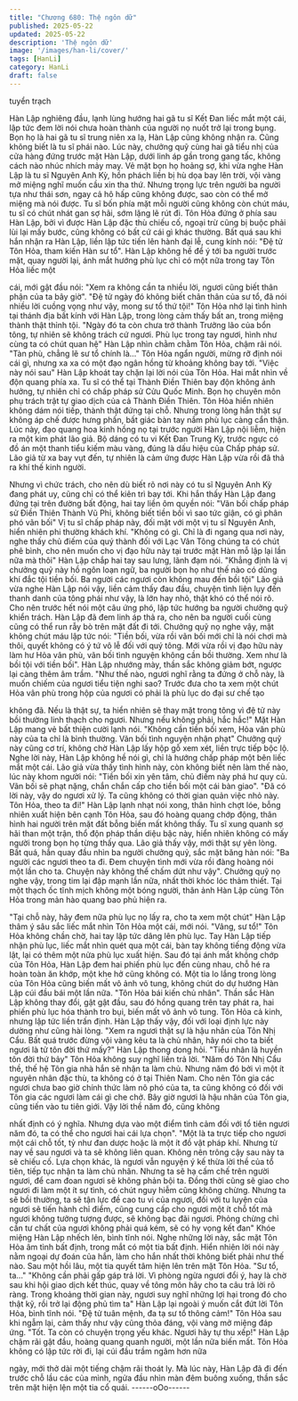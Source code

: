 ```yaml
---
title: "Chương 680: Thệ ngôn dữ"
published: 2025-05-22
updated: 2025-05-22
description: 'Thệ ngôn dữ'
image: '/images/han-li/cover/'
tags: [HanLi]
category: HanLi
draft: false
---
```


tuyển trạch

Hàn Lập nghiêng đầu, lạnh lùng hướng hai gã tu sĩ Kết Đan liếc
mắt một cái, lập tức đem lời nói chưa hoàn thành của người nọ
nuốt trở lại trong bụng.
Bọn họ là hai gã tu sĩ trung niên xa lạ, Hàn Lập cũng không nhận
ra. Cũng không biết là tu sĩ phái nào.
Lúc này, chưởng quỹ cùng hai gã tiểu nhị của cửa hàng đứng
trước mặt Hàn Lập, dưới linh áp gần trong gang tấc, không cách
nào nhúc nhích mảy may.
Vẻ mặt bọn họ hoảng sợ, khi vừa nghe Hàn Lập là tu sĩ Nguyên
Anh Kỳ, hồn phách liền bị hù dọa bay lên trời, vội vàng mở miệng
nghĩ muốn cầu xin tha thứ. Nhưng trọng lực trên người ba người
tựa như thái sơn, ngay cả hô hấp cũng không được, sao còn có
thể mở miệng mà nói được.
Tu sĩ bốn phía mặt mỗi người cũng không còn chút máu, tu sĩ có
chút nhát gan sợ hãi, sớm lặng lẽ rút đi.
Tôn Hỏa đứng ở phía sau Hàn Lập, bởi vì được Hàn Lập đặc thù
chiếu cố, ngoại trừ cũng bị buộc phải lùi lại mấy bước, cũng
không có bất cứ cái gì khác thường.
Bất quá sau khi hắn nhận ra Hàn Lập, liền lập tức tiến lên hành
đại lễ, cung kính nói:
"Đệ tử Tôn Hỏa, tham kiến Hàn sư tổ".
Hàn Lập không hề để ý tới ba người trước mặt, quay người lại,
ánh mắt hướng phù lục chỉ có một nữa trong tay Tôn Hỏa liếc một

cái, mới gật đầu nói:
"Xem ra không cần ta nhiều lời, ngươi cũng biết thân phận của ta
bây giờ".
"Đệ tử ngày đó không biết chân thân của sư tổ, đã nói nhiều lời
cuồng vọng như vậy, mong sư tổ thứ tội!" Tôn Hỏa nhớ lại tình
hình tại thánh địa bất kính với Hàn Lập, trong lòng cảm thấy bất
an, trong miệng thành thật thỉnh tội.
"Ngày đó ta còn chưa trở thành Trưởng lão của bổn tông, tự nhiên
sẽ không trách cứ ngươi. Phù lục trong tay ngươi, hình như cùng
ta có chút quan hệ" Hàn Lập nhìn chằm chằm Tôn Hỏa, chậm rãi
nói.
"Tàn phù, chẳng lẽ sư tổ chính là…" Tôn Hỏa ngẩn người, mừng
rỡ định nói cái gì, nhưng xa xa có một đạo ngân hồng từ khoảng
không bay tới.
"Việc này nói sau" Hàn Lập khoát tay chặn lại lời nói của Tôn
Hỏa. Hai mắt nhìn về độn quang phía xa.
Tu sĩ có thể tại Thành Điền Thiên bay độn không ảnh hưởng, tự
nhiên chỉ có chấp pháp sử Cửu Quốc Minh.
Bọn họ chuyên môn phụ trách trật tự giao dịch của cả Thành Điền
Thiên.
Tôn Hỏa hiển nhiên không dám nói tiếp, thành thật đứng tại chỗ.
Nhưng trong lòng hắn thật sự không áp chế được hưng phấn, bất
giác bàn tay nắm phù lục càng cẩn thận.
Lúc này, đạo quang hoa kinh hồng nọ tại trước người Hàn Lập nội
liễm, hiện ra một kim phát lão giả. Bộ dáng có tu vi Kết Đan Trung
Kỳ, trước ngực có đồ án một thanh tiểu kiếm màu vàng, đúng là
dấu hiệu của Chấp pháp sử.
Lão giả từ xa bay vụt đến, tự nhiên là cảm ứng được Hàn Lập
vừa rồi đã thả ra khí thế kinh người.

Nhưng vì chức trách, cho nên dù biết rõ nơi này có tu sĩ Nguyên
Anh Kỳ đang phát uy, cũng chỉ có thể kiên trì bay tới.
Khi hắn thấy Hàn Lập đang đứng tại trên đường bất động, hai tay
liền ôm quyền nói:
"Vãn bối chấp pháp sử Điền Thiên Thành Vũ Phỉ, không biết tiền
bối vì sao tức giận, có gì phân phó vãn bối" Vị tu sĩ chấp pháp
này, đối mặt với một vị tu sĩ Nguyên Anh, hiển nhiên phi thường
khách khí.
"Không có gì. Chỉ là đi ngang qua nơi này, nghe thấy chủ điếm
của quý thành đối với Lạc Vân Tông chúng ta có chút phê bình,
cho nên muốn cho vị đạo hữu này tại trước mặt Hàn mỗ lập lại lần
nữa mà thôi" Hàn Lập chắp hai tay sau lưng, lãnh đạm nói.
"Khẳng định là vị chưởng quỷ này hồ ngôn loạn ngữ, ba người
bọn họ như thế nào có dũng khí đắc tội tiền bối. Ba người các
ngươi còn không mau đến bồi tội" Lão giả vừa nghe Hàn Lập nói
vậy, liền cảm thấy đau đầu, chuyện tình liện lụy đến thanh danh
của tông phái như vậy, là lớn hay nhỏ, thật khó có thể nói rõ. Cho
nên trước hết nói một câu ứng phó, lập tức hướng ba người
chưởng quỹ khiển trách.
Hàn Lập đã đem linh áp thả ra, cho nên ba người cuối cùng cũng
có thể run rẫy bò trên mặt đất đi tới. Chưởng quỹ nọ nghe vậy,
mặt không chút máu lập tức nói:
"Tiền bối, vừa rồi vãn bối mới chỉ là nói chơi mà thôi, quyết không
có ý tứ vô lễ đối với quý tông. Mới vừa rồi vị đạo hữu này làm hư
Hỏa vân phù, vãn bối tình nguyện không cần bồi thường. Xem
như là bồi tội với tiền bối".
Hàn Lập nhướng mày, thần sắc không giảm bớt, ngược lại càng
thêm âm trầm.
"Như thế nào, ngươi nghĩ rằng ta đứng ở chỗ này, là muốn chiếm
của ngươi tiểu tiện nghi sao? Trước đưa cho ta xem một chút Hỏa
vân phù trong hộp của ngươi có phải là phù lục do đại sư chế tạo

không đã. Nếu là thật sự, ta hiển nhiên sẽ thay mặt trong tông vì
đệ tử này bồi thường linh thạch cho ngươi. Nhưng nếu không
phải, hắc hắc!" Mặt Hàn Lập mang vẻ bất thiện cười lạnh nói.
"Không cần tiền bối xem, Hỏa vân phù này của ta chỉ là bình
thường. Vãn bối tình nguyện nhận phạt" Chưởng quỹ này cũng cơ
trí, không chờ Hàn Lập lấy hộp gỗ xem xét, liền trực tiếp bộc lộ.
Nghe lời này, Hàn Lập không hề nói gì, chỉ là hướng chấp pháp
một bên liếc mắt một cái.
Lão giả vừa thấy tình hình này, còn không biết nên làm thế nào,
lúc này khom người nói:
"Tiền bối xin yên tâm, chủ điếm này phá hư quy củ. Vãn bối sẽ
phạt nặng, chắn chắn cấp cho tiền bối một cái bàn giao".
"Đã có lời này, vậy do ngươi xử lý. Ta cũng không có thời gian
quản việc nhỏ này. Tôn Hỏa, theo ta đi!" Hàn Lập lạnh nhạt nói
xong, thân hình chợt lóe, bỗng nhiên xuất hiện bên cạnh Tôn
Hỏa, sau đó hoàng quang chớp động, thân hình hai người trên
mặt đất bỗng biến mất không thấy.
Tu sĩ xung quanh sợ hãi than một trận, thổ độn pháp thần diệu
bậc này, hiển nhiên không có mấy người trong bọn họ từng thấy
qua.
Lão giả thấy vậy, mới thật sự yên lòng. Bất quá, hắn quay đầu
nhìn ba người chưởng quỷ, sắc mặt băng hàn nói:
"Ba người các ngươi theo ta đi. Đem chuyện tình mới vừa rồi
đàng hoàng nói một lần cho ta. Chuyện này không thể chấm dứt
như vậy".
Chưởng quỹ nọ nghe vậy, trong tim lại đập mạnh lần nữa, nhất
thời khóc lóc thảm thiết.
Tại một thạch ốc tĩnh mịch không một bóng người, thân ảnh Hàn
Lập cùng Tôn Hỏa trong mản hào quang bao phủ hiện ra.

"Tại chỗ này, hãy đem nữa phù lục nọ lấy ra, cho ta xem một
chút" Hàn Lập thâm ý sâu sắc liếc mắt nhìn Tôn Hỏa một cái, mới
nói.
"Vâng, sư tổ!" Tôn Hỏa không chần chờ, hai tay lập tức dâng lên
phù lục.
Tay Hàn Lập tiếp nhận phù lục, liếc mắt nhìn quét qua một cái,
bàn tay không tiếng động vừa lật, lại có thêm một nửa phù lục
xuất hiện. Sau đó tại ánh mắt không chớp của Tôn Hỏa, Hàn Lập
đem hai phiến phù lục đến cùng nhau, chỗ hé ra hoàn toàn ăn
khớp, một khe hở cũng không có.
Một tia lo lắng trong lòng của Tôn Hỏa cũng biến mất vô ảnh vô
tung, không chút do dự hướng Hàn Lập cúi đầu bái một lần nữa.
"Tôn Hỏa bái kiến chủ nhân".
Thần sắc Hàn Lập không thay đổi, gật gật đầu, sau đó hồng
quang trên tay phát ra, hai phiến phù lục hóa thành tro bụi, biến
mất vô ảnh vô tung.
Tôn Hỏa cả kinh, nhưng lập tức liền trấn định.
Hàn Lập thấy vậy, đối với loại định lực này dường như cũng hài
lòng.
"Xem ra ngươi thật sự là hậu nhân của Tôn Nhị Cẩu. Bất quá
trước đừng vội vàng kêu ta là chủ nhân, hãy nói cho ta biết ngươi
là tử tôn đời thứ mấy?" Hàn Lập thong dong hỏi.
"Tiểu nhân là huyền tôn đời thứ bảy" Tôn Hỏa không suy nghĩ liền
trả lời.
"Năm đó Tôn Nhị Cẩu thề, thế hệ Tôn gia nhà hắn sẽ nhận ta làm
chủ. Nhưng năm đó bởi vì một ít nguyên nhân đặc thù, ta không
có ở tại Thiên Nam. Cho nên Tôn gia các ngươi chưa bao giờ
chính thức làm nô phó của ta, ta cũng không có đối với Tôn gia
các ngươi làm cái gì che chở. Bây giờ ngươi là hậu nhân của Tôn
gia, cũng tiến vào tu tiên giới. Vậy lời thề năm đó, cũng không

nhất định có ý nghĩa. Nhưng dựa vào một điểm tình cảm đối với tổ
tiên ngươi năm đó, ta có thể cho ngươi hai cái lựa chọn".
"Một là ta trực tiếp cho ngươi một cái chỗ tốt, tỷ như đan dược
hoặc là một ít đồ vật pháp khí. Nhưng từ nay về sau ngươi và ta
sẽ không liên quan. Không nên trông cậy sau này ta sẽ chiếu cố.
Lựa chọn khác, là ngươi vẫn nguyện ý kế thừa lời thề của tổ tiên,
tiếp tục nhận ta làm chủ nhân. Nhưng ta sẽ hạ cấm chế trên
người ngươi, để cam đoan ngươi sẽ không phản bội ta. Đồng thời
cũng sẽ giao cho ngươi đi làm một ít sự tình, có chút nguy hiễm
cũng không chừng. Nhưng ta sẽ bồi thường, ta sẽ tận lực đề cao
tu vi của ngươi, đối với tu luyện của ngươi sẽ tiến hành chỉ điểm,
cũng cung cấp cho ngươi một ít chỗ tốt mà ngươi không tưởng
tượng được, sẽ không bạc đãi ngươi. Phỏng chừng chỉ cần tư
chất của ngươi không phải quá kém, sẽ có hy vọng kết đan" Khóe
miệng Hàn Lập nhếch lên, bình tĩnh nói.
Nghe những lời này, sắc mặt Tôn Hỏa âm tình bất định, trong mắt
có một tia bất định. Hiển nhiên lời nói này nằm ngoại dự đoán của
hắn, làm cho hắn nhất thời không biết phải như thế nào.
Sau một hồi lâu, một tia quyết tâm hiện lên trên mặt Tôn Hỏa.
"Sư tổ, ta…"
"Không cần phải gấp gáp trả lời. Vì phòng ngừa ngươi đổi ý, hay
là chờ sau khi hội giao dịch kết thúc, quay về tông môn hãy cho ta
câu trả lời rõ ràng. Trong khoảng thời gian này, ngươi suy nghĩ
những lợi hại trong đó cho thật kỹ, rồi trở lại động phủ tìm ta" Hàn
Lập lại ngoài ý muốn cắt đứt lời Tôn Hỏa, bình tĩnh nói.
"Đệ tử tuân mệnh, đa tạ sư tổ thông cảm!" Tôn Hỏa sau khi ngẫm
lại, cảm thấy như vậy cũng thỏa đáng, vội vàng mở miệng đáp
ứng.
"Tốt. Ta còn có chuyện trọng yếu khác. Ngươi hãy tự thu xếp!"
Hàn Lập chậm rãi gật đầu, hoàng quang quanh người, một lần
nữa biến mất.
Tôn Hỏa không có lập tức rời đi, lại cúi đầu trầm ngâm hơn nữa

ngày, mới thở dài một tiếng chậm rãi thoát ly.
Mà lúc này, Hàn Lập đã đi đến trước chỗ lầu các của mình, ngửa
đầu nhìn màn đêm buông xuống, thần sắc trên mặt hiện lện một
tia cổ quái.
------oOo------
